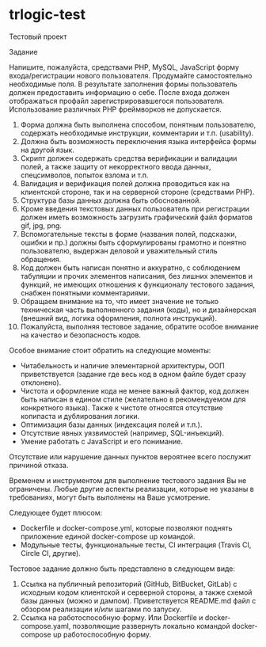 # trlogic-test

Тестовый проект

Задание

Напишите, пожалуйста, средствами PHP, MySQL, JavaScript форму входа/регистрации нового пользователя. Продумайте самостоятельно необходимые поля. В результате заполнения формы пользователь должен предоставить информацию о себе. После входа должен отображаться профайл зарегистрировавшегося пользователя. Использование различных PHP фреймворков не допускается.

1. Форма должна быть выполнена способом, понятным пользователю, содержать необходимые инструкции, комментарии и т.п. (usability).
2. Должна быть возможность переключения языка интерфейса формы на другой язык.
3. Скрипт должен содержать средства верификации и валидации полей, а также защиту от некорректного ввода данных, спецсимволов, попыток взлома и т.п.
4. Валидация и верификация полей должна проводиться как на клиентской стороне, так и на серверной стороне (средствами PHP).
5. Структура базы данных должна быть обоснованной.
6. Кроме введения текстовых данных пользователь при регистрации должен иметь возможность загрузить графический файл форматов gif, jpg, png.
7. Вспомогательные тексты в форме (названия полей, подсказки, ошибки и пр.) должны быть сформулированы грамотно и понятно пользователю, выдержан деловой и уважительный стиль обращения.
8. Код должен быть написан понятно и аккуратно, с соблюдением табуляции и прочих элементов написания, без лишних элементов и функций, не имеющих отношения к функционалу тестового задания, снабжен понятными комментариями.
9. Обращаем внимание на то, что имеет значение не только техническая часть выполненного задания (коды), но и дизайнерская (внешний вид, логика оформления, полнота инструкций).
10. Пожалуйста, выполняя тестовое задание, обратите особое внимание на качество и безопасность кодов.

Особое внимание стоит обратить на следующие моменты:
- Читабельность и наличие элементарной архитектуры, ООП приветствуется (задание где весь код в одном файле будет сразу отклонено).
- Чистота и оформление кода не менее важный фактор, код должен быть написан в едином стиле (желательно в рекомендуемом для конкретного языка). Также к чистоте относятся отсутствие копипаста и дублирования логики.
- Оптимизация базы данных (индексация полей и т.п.).
- Отсутствие явных уязвимостей (например, SQL-инъекций).
- Умение работать с JavaScript и его понимание.

Отсутствие или нарушение данных пунктов вероятнее всего послужит причиной отказа.

Временем и инструментом для выполнение тестового задания Вы не ограничены. Любые другие аспекты реализации, которые не указаны в требованиях, могут быть выполнены на Ваше усмотрение.

Следующее будет плюсом:
- Dockerfile и docker-compose.yml, которые позволяют поднять приложение единой docker-compose up командой.
- Модульные тесты, функциональные тесты, CI интеграция (Travis CI, Circle CI, другие).

Тестовое задание должно быть представлено в следующем виде:

1. Cсылка на публичный репозиторий (GitHub, BitBucket, GitLab) с исходным кодом клиентской и серверной стороны, а также схемой базы данных (можно и дампом). Приветствуется README.md файл с обзором реализации и/или шагами по запуску.
2. Ссылка на работоспособную форму. Или Dockerfile и docker-compose.yaml, позволяющие развернуть локально командой docker-compose up работоспособную форму.
